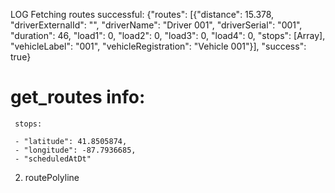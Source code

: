 LOG Fetching routes successful: {"routes": [{"distance": 15.378, "driverExternalId": "", "driverName": "Driver 001", "driverSerial": "001", "duration": 46, "load1": 0, "load2": 0, "load3": 0, "load4": 0, "stops": [Array], "vehicleLabel": "001", "vehicleRegistration": "Vehicle 001"}], "success": true}

# get_routes info:

<!-- 1. routes:

   - distance(km);
   - duration(m);
   - driverName -->

     stops:

     - "latitude": 41.8505874,
     - "longitude": -87.7936685,
     - "scheduledAtDt"

2. routePolyline
